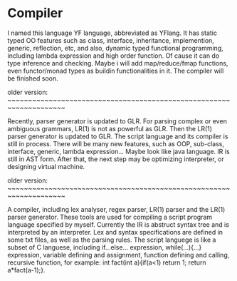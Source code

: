 
# Compiler
I named this language YF language, abbreviated as YFlang. It has static typed OO features such as class, interface, inheritance, implemention, generic, reflection, etc, and also, dynamic typed functional programming, including lambda expression and high order function. Of cause it can do type inference and checking. Maybe i will add map/reduce/fmap functions, even functor/monad types as buildin functionalities in it. The compiler will be finished soon. 

older version: ~~~~~~~~~~~~~~~~~~~~~~~~~~~~~~~~~~~~~~~~~~~~~~~~~~~~~~~~~~~~~~~~~~~~

  Recently, parser generator is updated to GLR. For parsing complex or even ambiguous grammars, LR(1) is not as powerful as GLR. Then the LR(1) parser generator is updated to GLR. The script language and its compiler is still in process. There will be many new features, such as OOP, sub-class, interface, generic, lambda expression... Maybe look like java language. IR is still in AST form. After that, the next step may be optimizing interpreter, or designing virtual machine.
  
older version: ~~~~~~~~~~~~~~~~~~~~~~~~~~~~~~~~~~~~~~~~~~~~~~~~~~~~~~~~~~~~~~~~~~~~
  
  A compiler, including lex analyser, regex parser, LR(1) parser and the LR(1) parser generator. These tools are used for compiling a script program language specified by myself. Currently the IR is abstruct syntax tree and is interpreted by an interpreter. Lex and syntax specifications are defined in some txt files, as well as the parsing rules. The script languege is like a subset of C languese, including if...else... expression, while(...){...} expression, variable defining and assignment, function defining and calling, recursive function, for example: int fact(int a){if(a<1) return 1; return a*fact(a-1);}.
